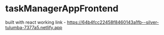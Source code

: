 # taskManagerAppFrontend
built with react
working link - https://64b4fcc22458f8460143a1fb--silver-tulumba-7377a5.netlify.app

